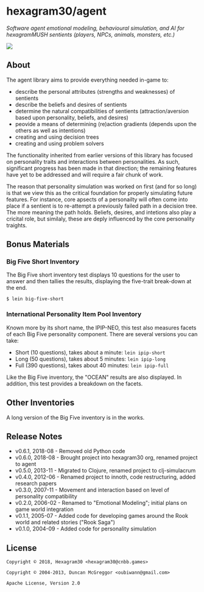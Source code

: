 # hexagram30/agent

*Software agent emotional modeling, behavioural simulation, and AI for hexagramMUSH sentients (players, NPCs, animals, monsters, etc.)*

[![][logo]][logo-large]


## About

The agent library aims to provide everything needed in-game to:

* describe the personal attributes (strengths and weaknesses) of sentients
* describe the beliefs and desires of sentients
* determine the natural compatibilities of sentients (attraction/aversion
  based upon personality, beliefs, and desires)
* peovide a means of determining (re)action gradients (depends upon the others
  as well as intentions)
* creating and using decision trees
* creating and using problem solvers

The functionality inherited from earlier versions of this library has focused on
personality traits and interactions between personalities. As such, significant
progress has been made in that direction; the remaining features have yet to be
addressed and will require a fair chunk of work.

The reason that personality simulation was worked on first (and for so long) is
that we view this as the critical foundation for properly simulating future
features. For instance, core apsects of a personailty will often come into place
if a sentient is to re-attempt a previously failed path in a decision tree. The
more meaning the path holds. Beliefs, desires, and intetions also play a cricital
role, but similaly, these are deply influenced by the core personality traights.


## Bonus Materials

### Big Five Short Inventory

The Big Five short inventory test displays 10 questions for the user to answer
and then tallies the results, displaying the five-trait break-down at the end.

```
$ lein big-five-short
```


### International Personality Item Pool Inventory

Known more by its short name, the IPIP-NEO, this test also measures facets of
each Big Five personality component. There are several versions you can take:

* Short (10 questions), takes about a minute: `lein ipip-short`
* Long (50 questions), takes about 5 minutes: `lein ipip-long`
* Full (390 questions), takes about 40 minutes: `lein ipip-full`

Like the Big Five inventory, the "OCEAN" results are also displayed. In
addition, this test provides a breakdown on the facets.


## Other Inventories

A long version of the Big Five inventory is in the works.


## Release Notes

* v0.6.1, 2018-08 - Removed old Python code
* v0.6.0, 2018-08 - Brought project into hexagram30 org, renamed project to agent
* v0.5.0, 2013-11 - Migrated to Clojure, renamed project to clj-simulacrum
* v0.4.0, 2012-06 - Renamed project to innoth, code restructuring, added research papers
* v0.3.0, 2007-11 - Movement and interaction based on level of personality compatibility
* v0.2.0, 2006-02 - Renamed to "Emotional Modeling"; initial plans on
  game world integration
* v0.1.1, 2005-07 - Added code for developing games around the Rook
  world and related stories ("Rook Saga")
* v0.1.0, 2004-09 - Added code for personality simulation


## License

```
Copyright © 2018, Hexagram30 <hexagram30@cnbb.games>

Copyright © 2004-2013, Duncan McGreggor <oubiwann@gmail.com>

Apache License, Version 2.0
```


<!-- Named page links below: /-->

[logo]: https://raw.githubusercontent.com/hexagram30/resources/master/branding/logo/h30-logo-2-long-with-text-x695.png
[logo-large]: https://raw.githubusercontent.com/hexagram30/resources/master/branding/logo/h30-logo-2-long-with-text-x3440.png
[comp-event]: https://github.com/hexagram30/hexagramMUSH/blob/master/src/hexagram30/mush/components/event.clj
